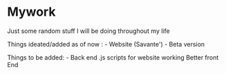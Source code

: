 # Mywork
Just some random stuff I will be doing throughout my life 

Things ideated/added as of now : -
Website (Savante') - Beta version 

Things to be added: -
Back end .js scripts for website working 
Better front End

